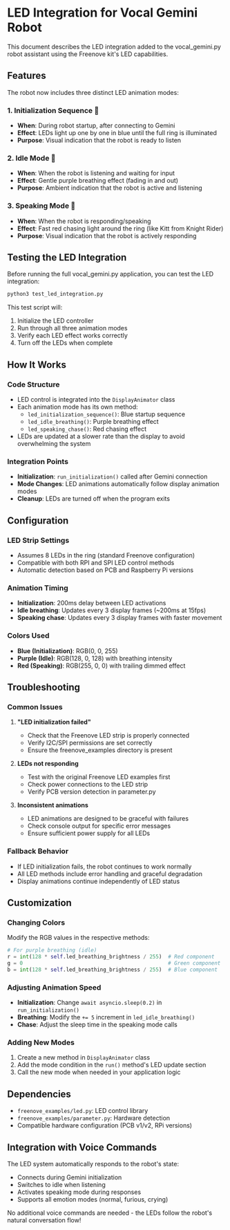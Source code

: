 # LED Integration for Vocal Gemini Robot

This document describes the LED integration added to the vocal_gemini.py robot assistant using the Freenove kit's LED capabilities.

## Features

The robot now includes three distinct LED animation modes:

### 1. **Initialization Sequence** 🔵
- **When**: During robot startup, after connecting to Gemini
- **Effect**: LEDs light up one by one in blue until the full ring is illuminated
- **Purpose**: Visual indication that the robot is ready to listen

### 2. **Idle Mode** 💜  
- **When**: When the robot is listening and waiting for input
- **Effect**: Gentle purple breathing effect (fading in and out)
- **Purpose**: Ambient indication that the robot is active and listening

### 3. **Speaking Mode** 🔴
- **When**: When the robot is responding/speaking
- **Effect**: Fast red chasing light around the ring (like Kitt from Knight Rider)
- **Purpose**: Visual indication that the robot is actively responding

## Testing the LED Integration

Before running the full vocal_gemini.py application, you can test the LED integration:

```bash
python3 test_led_integration.py
```

This test script will:
1. Initialize the LED controller
2. Run through all three animation modes
3. Verify each LED effect works correctly
4. Turn off the LEDs when complete

## How It Works

### Code Structure
- LED control is integrated into the `DisplayAnimator` class
- Each animation mode has its own method:
  - `led_initialization_sequence()`: Blue startup sequence
  - `led_idle_breathing()`: Purple breathing effect  
  - `led_speaking_chase()`: Red chasing effect
- LEDs are updated at a slower rate than the display to avoid overwhelming the system

### Integration Points
- **Initialization**: `run_initialization()` called after Gemini connection
- **Mode Changes**: LED animations automatically follow display animation modes
- **Cleanup**: LEDs are turned off when the program exits

## Configuration

### LED Strip Settings
- Assumes 8 LEDs in the ring (standard Freenove configuration)
- Compatible with both RPI and SPI LED control methods
- Automatic detection based on PCB and Raspberry Pi versions

### Animation Timing
- **Initialization**: 200ms delay between LED activations
- **Idle breathing**: Updates every 3 display frames (~200ms at 15fps)
- **Speaking chase**: Updates every 3 display frames with faster movement

### Colors Used
- **Blue (Initialization)**: RGB(0, 0, 255)
- **Purple (Idle)**: RGB(128, 0, 128) with breathing intensity
- **Red (Speaking)**: RGB(255, 0, 0) with trailing dimmed effect

## Troubleshooting

### Common Issues

1. **"LED initialization failed"**
   - Check that the Freenove LED strip is properly connected
   - Verify I2C/SPI permissions are set correctly
   - Ensure the freenove_examples directory is present

2. **LEDs not responding**
   - Test with the original Freenove LED examples first
   - Check power connections to the LED strip
   - Verify PCB version detection in parameter.py

3. **Inconsistent animations**
   - LED animations are designed to be graceful with failures
   - Check console output for specific error messages
   - Ensure sufficient power supply for all LEDs

### Fallback Behavior
- If LED initialization fails, the robot continues to work normally
- All LED methods include error handling and graceful degradation
- Display animations continue independently of LED status

## Customization

### Changing Colors
Modify the RGB values in the respective methods:
```python
# For purple breathing (idle)
r = int(128 * self.led_breathing_brightness / 255)  # Red component
g = 0                                               # Green component  
b = int(128 * self.led_breathing_brightness / 255)  # Blue component
```

### Adjusting Animation Speed
- **Initialization**: Change `await asyncio.sleep(0.2)` in `run_initialization()`
- **Breathing**: Modify the `+= 5` increment in `led_idle_breathing()`
- **Chase**: Adjust the sleep time in the speaking mode calls

### Adding New Modes
1. Create a new method in `DisplayAnimator` class
2. Add the mode condition in the `run()` method's LED update section
3. Call the new mode when needed in your application logic

## Dependencies

- `freenove_examples/led.py`: LED control library
- `freenove_examples/parameter.py`: Hardware detection
- Compatible hardware configuration (PCB v1/v2, RPi versions)

## Integration with Voice Commands

The LED system automatically responds to the robot's state:
- Connects during Gemini initialization
- Switches to idle when listening
- Activates speaking mode during responses
- Supports all emotion modes (normal, furious, crying)

No additional voice commands are needed - the LEDs follow the robot's natural conversation flow! 